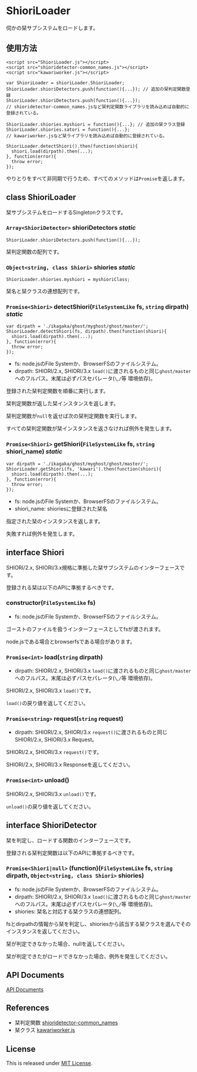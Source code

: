 # ShioriLoader

伺かの栞サブシステムをロードします。

## 使用方法

    <script src="ShioriLoader.js"></script>
    <script src="shioridetector-common_names.js"></script>
    <script src="kawariworker.js"></script>

    var ShioriLoader = shioriLoader.ShioriLoader;
    ShioriLoader.shioriDetectors.push(function(){...}); // 追加の栞判定関数登録
    ShioriLoader.shioriDetectors.push(function(){...});
    // shioridetector-common_names.jsなど栞判定関数ライブラリを読み込めば自動的に登録されている。
    
    ShioriLoader.shiories.myshiori = function(){...}; // 追加の栞クラス登録
    ShioriLoader.shiories.satori = function(){...};
    // kawariworker.jsなど栞ライブラリを読み込めば自動的に登録されている。
    
    ShioriLoader.detectShiori().then(function(shiori){
      shiori.load(dirpath).then(...);
    }, function(error){
      throw error;
    });

やりとりをすべて非同期で行うため、すべてのメソッドは`Promise`を返します。

## class ShioriLoader

栞サブシステムをロードするSingletonクラスです。

### `Array<ShioriDetector>` shioriDetectors *static*

    ShioriLoader.shioriDetectors.push(function(){...});

栞判定関数の配列です。

### `Object<string, class Shiori>` shiories *static*

    ShioriLoader.shiories.myshiori = myshioriClass;

栞名と栞クラスの連想配列です。

### `Promise<Shiori>` detectShiori(`FileSystemLike` fs, `string` dirpath) *static*

    var dirpath = './ikagaka/ghost/myghost/ghost/master/';
    ShioriLoader.detectShiori(fs, dirpath).then(function(shiori){
      shiori.load(dirpath).then(...);
    }, function(error){
      throw error;
    });

- fs: node.jsのFile Systemか、BrowserFSのファイルシステム。
- dirpath: SHIORI/2.x, SHIORI/3.x `load()`に渡されるものと同じ`ghost/master`へのフルパス。末尾は必ずパスセパレータ(`\`,`/`等 環境依存)。

登録された栞判定関数を順番に実行します。

栞判定関数が返した栞インスタンスを返します。

栞判定関数が`null`を返せば次の栞判定関数を実行します。

すべての栞判定関数が栞インスタンスを返さなければ例外を発生します。

### `Promise<Shiori>` getShiori(`FileSystemLike` fs, `string` shiori_name) *static*

    var dirpath = './ikagaka/ghost/myghost/ghost/master/';
    ShioriLoader.getShiori(fs, 'kawari').then(function(shiori){
      shiori.load(dirpath).then(...);
    }, function(error){
      throw error;
    });

- fs: node.jsのFile Systemか、BrowserFSのファイルシステム。
- shiori_name: shioriesに登録された栞名

指定された栞のインスタンスを返します。

失敗すれば例外を発生します。

## interface Shiori

SHIORI/2.x, SHIORI/3.x規格に準拠した栞サブシステムのインターフェースです。

登録される栞は以下のAPIに準拠するべきです。

### constructor(`FileSystemLike` fs)

- fs: node.jsのFile Systemか、BrowserFSのファイルシステム。

ゴーストのファイルを扱うインターフェースとしてfsが渡されます。

node.jsである場合とbrowserfsである場合があります。

### `Promise<int>` load(`string` dirpath)

- dirpath: SHIORI/2.x, SHIORI/3.x `load()`に渡されるものと同じ`ghost/master`へのフルパス。末尾は必ずパスセパレータ(`\`,`/`等 環境依存)。

SHIORI/2.x, SHIORI/3.x `load()`です。

`load()`の戻り値を返してください。

### `Promise<string>` request(`string` request)

- dirpath: SHIORI/2.x, SHIORI/3.x `request()`に渡されるものと同じSHIORI/2.x, SHIORI/3.x Request。

SHIORI/2.x, SHIORI/3.x `request()`です。

SHIORI/2.x, SHIORI/3.x Responseを返してください。

### `Promise<int>` unload()

SHIORI/2.x, SHIORI/3.x `unload()`です。

`unload()`の戻り値を返してください。

## interface ShioriDetector

栞を判定し、ロードする関数のインターフェースです。

登録される栞判定関数は以下のAPIに準拠するべきです。

### `Promise<Shiori|null>` (function)(`FileSystemLike` fs, `string` dirpath, `Object<string, class Shiori>` shiories)

- fs: node.jsのFile Systemか、BrowserFSのファイルシステム。
- dirpath: SHIORI/2.x, SHIORI/3.x `load()`に渡されるものと同じ`ghost/master`へのフルパス。末尾は必ずパスセパレータ(`\`,`/`等 環境依存)。
- shiories: 栞名と対応する栞クラスの連想配列。

fsとdirpathの情報から栞を判定し、shioriesから該当する栞クラスを選んでそのインスタンスを返してください。

栞が判定できなかった場合、nullを返してください。

栞が判定できたがロードできなかった場合、例外を発生してください。

## API Documents

[API Documents](https://ikagaka.github.io/ShioriLoader)

## References

- 栞判定関数 [shioridetector-common_names](https://github.com/Ikagaka/shioridetector-common_names)
- 栞クラス [kawariworker.js](https://github.com/Narazaka/kawariworker.js)

## License

This is released under [MIT License](http://narazaka.net/license/MIT?2015).
